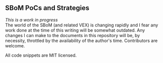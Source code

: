 ## SBoM PoCs and Strategies  
*This is a work in progress*  
The world of the SBoM (and related VEX) is changing rapidly and I fear any work done at the time of this writing will be somewhat outdated. Any changes I can make to the documents in this repository will be, by necessity, throttled by the availability of the author's time. Contributors are welcome.  

All code snippets are MIT licensed.